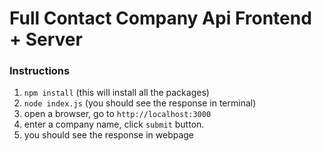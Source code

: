 # Full Contact Company Api Frontend + Server
### Instructions
1. `npm install`   (this will install all the packages)
2. `node index.js` (you should see the response in terminal)
3. open a browser, go to `http://localhost:3000`
4. enter a company name, click `submit` button.
5. you should see the response in webpage
